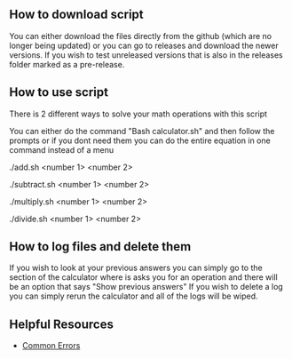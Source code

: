 ## How to download script
You can either download the files directly from the github (which are no longer being updated) or you can go to releases and download the newer versions.
If you wish to test unreleased versions that is also in the releases folder marked as a pre-release.

## How to use script
There is 2 different ways to solve your math operations with this script

You can either do the command "Bash calculator.sh" and then follow the prompts or if you dont need them you can do the entire equation in one command instead of a menu

./add.sh <number 1> <number 2>

./subtract.sh <number 1> <number 2>

./multiply.sh <number 1> <number 2>

./divide.sh <number 1> <number 2>

## How to log files and delete them
If you wish to look at your previous answers you can simply go to the section of the calculator where is asks you for an operation and there will be an option that says "Show previous answers"
If you wish to delete a log you can simply rerun the calculator and all of the logs will be wiped.

## Helpful Resources
- [Common Errors](COMMON_ERRORS.md)
